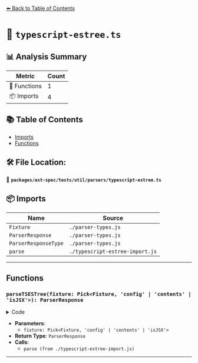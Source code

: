 [⬅️ Back to Table of Contents](../../../../../index.md)

# 📄 `typescript-estree.ts`

## 📊 Analysis Summary

| Metric | Count |
|--------|-------|
| 🔧 Functions | 1 |
| 📦 Imports | 4 |

## 📚 Table of Contents

- [Imports](#imports)
- [Functions](#functions)

## 🛠️ File Location:
📂 **`packages/ast-spec/tests/util/parsers/typescript-estree.ts`**

## 📦 Imports

| Name | Source |
|------|--------|
| `Fixture` | `./parser-types.js` |
| `ParserResponse` | `./parser-types.js` |
| `ParserResponseType` | `./parser-types.js` |
| `parse` | `./typescript-estree-import.js` |


---

## Functions

### `parseTSESTree(fixture: Pick<Fixture, 'config' | 'contents' | 'isJSX'>): ParserResponse`

<details><summary>Code</summary>

```ts
export function parseTSESTree(
  fixture: Pick<Fixture, 'config' | 'contents' | 'isJSX'>,
): ParserResponse {
  try {
    const result = parse(fixture.contents, {
      allowInvalidAST: fixture.config.allowInvalidAST,
      comment: false,
      jsx: fixture.isJSX,
      loc: true,
      range: true,
      suppressDeprecatedPropertyWarnings: true,
      tokens: true,
    });
    const { comments: __, tokens, ...ast } = result;

    return {
      ast,
      error: 'NO ERROR',
      tokens,
      type: ParserResponseType.NoError,
    };
  } catch (error: unknown) {
    return {
      error,
      type: ParserResponseType.Error,
    };
  }
}
```
</details>

- **Parameters**:
  - `fixture: Pick<Fixture, 'config' | 'contents' | 'isJSX'>`
- **Return Type**: `ParserResponse`
- **Calls**:
  - `parse (from ./typescript-estree-import.js)`

---